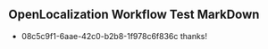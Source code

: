 ## OpenLocalization Workflow Test MarkDown
* 08c5c9f1-6aae-42c0-b2b8-1f978c6f836c thanks!

<!--HONumber=Aug16_HO3-->



